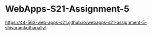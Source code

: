# WebApps-S21-Assignment-5
 https://44-563-web-apps-s21.github.io/webapps-s21-assignment-5-shivaramkothapally/.

